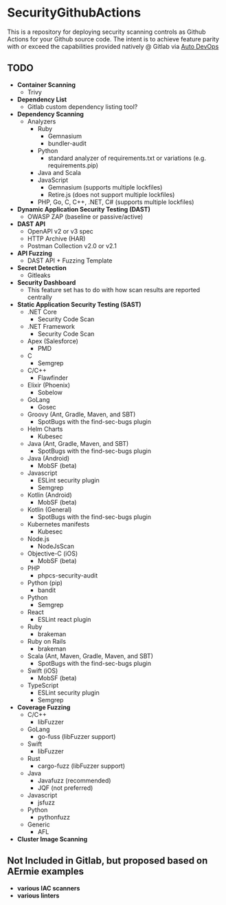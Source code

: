 # SecurityGithubActions
This is a repository for deploying security scanning controls as Github Actions for your Github source code. The intent is to achieve feature parity with or exceed the capabilities provided natively @ Gitlab via [Auto DevOps](https://docs.gitlab.com/ee/topics/autodevops/)
  
## TODO
- __Container Scanning__
  - Trivy
- __Dependency List__
  - Gitlab custom dependency listing tool?
- __Dependency Scanning__
  - Analyzers
    - Ruby
      - Gemnasium
      - bundler-audit
    - Python
      - standard analyzer of requirements.txt or variations (e.g. requirements.pip)
    - Java and Scala
    - JavaScript
      - Gemnasium (supports multiple lockfiles)
      - Retire.js (does not support multiple lockfiles)
    - PHP, Go, C, C++, .NET, C# (supports multiple lockfiles)
- __Dynamic Application Security Testing (DAST)__
  - OWASP ZAP (baseline or passive/active)
- __DAST API__
  - OpenAPI v2 or v3 spec
  - HTTP Archive (HAR)
  - Postman Collection v2.0 or v2.1
- __API Fuzzing__
  - DAST API + Fuzzing Template
- __Secret Detection__
  - Gitleaks
- __Security Dashboard__
  - This feature set has to do with how scan results are reported centrally
- __Static Application Security Testing (SAST)__
  - .NET Core
    - Security Code Scan   
  - .NET Framework
    - Security Code Scan 
  - Apex (Salesforce)
    - PMD 
  - C
    - Semgrep
  - C/C++
    - Flawfinder
  - Elixir (Phoenix)
    - Sobelow 
  - GoLang
    - Gosec
  - Groovy (Ant, Gradle, Maven, and SBT)
    - SpotBugs with the find-sec-bugs plugin
  - Helm Charts
    - Kubesec
  - Java (Ant, Gradle, Maven, and SBT)
    - SpotBugs with the find-sec-bugs plugin
  - Java (Android)
    - MobSF (beta) 
  - Javascript
    - ESLint security plugin
    - Semgrep 
  - Kotlin (Android)
    - MobSF (beta) 
  - Kotlin (General)
    - SpotBugs with the find-sec-bugs plugin 
  - Kubernetes manifests
    - Kubesec
  - Node.js
    - NodeJsScan 
  - Objective-C (iOS)
    - MobSF (beta) 
  - PHP
    - phpcs-security-audit
  - Python (pip)
    - bandit
  - Python
    - Semgrep
  - React
    - ESLint react plugin 
  - Ruby
    - brakeman 
  - Ruby on Rails
    -  brakeman
  - Scala (Ant, Maven, Gradle, Maven, and SBT)
    - SpotBugs with the find-sec-bugs plugin
  - Swift (iOS)
    - MobSF (beta) 
  - TypeScript
    - ESLint security plugin
    - Semgrep  
- __Coverage Fuzzing__
  - C/C++
    - libFuzzer
  - GoLang
    - go-fuss (libFuzzer support) 
  - Swift
    - libFuzzer 
  - Rust
    - cargo-fuzz (libFuzzer support) 
  - Java
    - Javafuzz (recommended)
    - JQF (not preferred) 
  - Javascript
    - jsfuzz 
  - Python
    - pythonfuzz 
  - Generic
    - AFL     
- __Cluster Image Scanning__

## Not Included in Gitlab, but proposed based on AErmie examples
- __various IAC scanners__
- __various linters__

